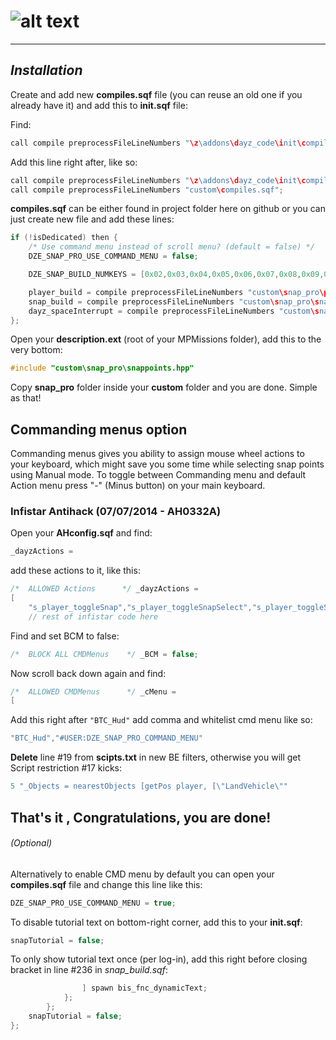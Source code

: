 # ![alt text](https://dl.dropboxusercontent.com/u/14423790/snappro.png "Snap Building Pro")
___

## *Installation*

Create and add new **compiles.sqf** file (you can reuse an old one if you already have it) and add this to **init.sqf** file:

Find:
```c++
call compile preprocessFileLineNumbers "\z\addons\dayz_code\init\compiles.sqf";	
```

Add this line right after, like so:
```c++
call compile preprocessFileLineNumbers "\z\addons\dayz_code\init\compiles.sqf";				//Compile regular functions
call compile preprocessFileLineNumbers "custom\compiles.sqf";							 //Compile custom compiles
```

**compiles.sqf** can be either found in project folder here on github or you can just create new file and add these lines:

```c++
if (!isDedicated) then {
	/* Use command menu instead of scroll menu? (default = false) */
	DZE_SNAP_PRO_USE_COMMAND_MENU = false;

	DZE_SNAP_BUILD_NUMKEYS = [0x02,0x03,0x04,0x05,0x06,0x07,0x08,0x09,0x0A,0x0B];

	player_build = compile preprocessFileLineNumbers "custom\snap_pro\player_build.sqf";
	snap_build = compile preprocessFileLineNumbers "custom\snap_pro\snap_build.sqf";
	dayz_spaceInterrupt = compile preprocessFileLineNumbers "custom\snap_pro\dayz_spaceInterrupt.sqf";
};
```
Open your **description.ext** (root of your MPMissions folder), add this to the very bottom:
```c++
#include "custom\snap_pro\snappoints.hpp"
```

Copy **snap_pro** folder inside your **custom** folder and you are done. Simple as that!

## Commanding menus option
Commanding menus gives you ability to assign mouse wheel actions to your keyboard, which might save you some time while selecting snap points using Manual mode. To toggle between Commanding menu and default Action menu press "-" (Minus button) on your main keyboard.


### Infistar Antihack (07/07/2014 - AH0332A)

Open your **AHconfig.sqf** and find:
```c++
_dayzActions =
```

add these actions to it, like this:
```c++
/*  ALLOWED Actions      */ _dayzActions =
[
	"s_player_toggleSnap","s_player_toggleSnapSelect","s_player_toggleSnapSelectPoint",
	// rest of infistar code here
```

Find and set BCM to false:
```c++
/*  BLOCK ALL CMDMenus    */ _BCM = false;
```

Now scroll back down again and find:
```c++
/*  ALLOWED CMDMenus      */ _cMenu =
[
```

Add this right after `"BTC_Hud"` add comma and whitelist cmd menu like so:
```c++
"BTC_Hud","#USER:DZE_SNAP_PRO_COMMAND_MENU"
```

**Delete** line #19 from **scipts.txt** in new BE filters, otherwise you will get Script restriction #17 kicks:
```c++
5 "_Objects = nearestObjects [getPos player, [\"LandVehicle\""
```

That's it , Congratulations, you are done!
---

###### (Optional)

Alternatively to enable CMD menu by default you can open your **compiles.sqf** file and change this line like this:
```c++
DZE_SNAP_PRO_USE_COMMAND_MENU = true;
```

To disable tutorial text on bottom-right corner, add this to your **init.sqf**:
```c++
snapTutorial = false;
```

To only show tutorial text once (per log-in), add this right before closing bracket in line #236 in *snap_build.sqf*:

```c++
				] spawn bis_fnc_dynamicText;
			};
		};
	snapTutorial = false;	
};
```
